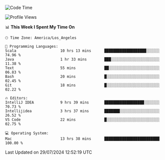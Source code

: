 <!--START_SECTION:waka-->
![Code Time](http://img.shields.io/badge/Code%20Time-1%2C143%20hrs%2013%20mins-blue)

![Profile Views](http://img.shields.io/badge/Profile%20Views-0-blue)

📊 **This Week I Spent My Time On** 

```text
🕑︎ Time Zone: America/Los_Angeles

💬 Programming Languages: 
Scala                    10 hrs 13 mins      ███████████████████░░░░░░   74.96 % 
Java                     1 hr 33 mins        ███░░░░░░░░░░░░░░░░░░░░░░   11.38 % 
Text                     55 mins             ██░░░░░░░░░░░░░░░░░░░░░░░   06.83 % 
Bash                     20 mins             █░░░░░░░░░░░░░░░░░░░░░░░░   02.45 % 
Git                      18 mins             █░░░░░░░░░░░░░░░░░░░░░░░░   02.22 % 

🔥 Editors: 
IntelliJ IDEA            9 hrs 39 mins       ██████████████████░░░░░░░   70.73 % 
Intellijidea             3 hrs 37 mins       ███████░░░░░░░░░░░░░░░░░░   26.52 % 
VS Code                  22 mins             █░░░░░░░░░░░░░░░░░░░░░░░░   02.75 % 

💻 Operating System: 
Mac                      13 hrs 38 mins      █████████████████████████   100.00 % 
```


 Last Updated on 29/07/2024 12:52:19 UTC
<!--END_SECTION:waka-->
